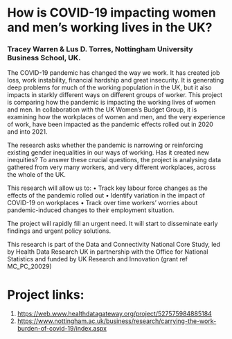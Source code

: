 # How is COVID-19 impacting women and men’s working lives in the UK?

### Tracey Warren & Lus D. Torres, Nottingham University Business School, UK.


The COVID-19 pandemic has changed the way we work. It has created job loss, work instability, financial hardship and great insecurity. It is generating deep problems for much of the working population in the UK, but it also impacts in starkly different ways on different groups of worker. This project is comparing how the pandemic is impacting the working lives of women and men. In collaboration with the UK Women’s Budget Group, it is examining how the workplaces of women and men, and the very experience of work, have been impacted as the pandemic effects rolled out in 2020 and into 2021.

The research asks whether the pandemic is narrowing or reinforcing existing gender inequalities in our ways of working. Has it created new inequities? To answer these crucial questions, the project is analysing data gathered from very many workers, and very different workplaces, across the whole of the UK.

This research will allow us to: • Track key labour force changes as the effects of the pandemic rolled out • Identify variation in the impact of COVID-19 on workplaces • Track over time workers’ worries about pandemic-induced changes to their employment situation.

The project will rapidly fill an urgent need. It will start to disseminate early findings and urgent policy solutions.

This research is part of the Data and Connectivity National Core Study, led by Health Data Research UK in partnership with the Office for National Statistics and funded by UK Research and Innovation (grant ref MC_PC_20029)

# Project links:
1) https://web.www.healthdatagateway.org/project/527575984885184
2) https://www.nottingham.ac.uk/business/research/carrying-the-work-burden-of-covid-19/index.aspx

